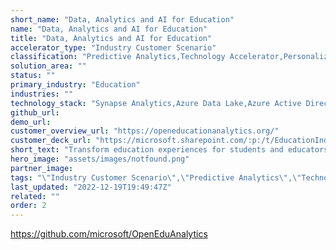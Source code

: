 ```yaml
---
short_name: "Data, Analytics and AI for Education"
name: "Data, Analytics and AI for Education"
title: "Data, Analytics and AI for Education"
accelerator_type: "Industry Customer Scenario"
classification: "Predictive Analytics,Technology Accelerator,Personalization"
solution_area: ""
status: ""
primary_industry: "Education"
industries: ""
technology_stack: "Synapse Analytics​,Azure Data Lake​,Azure Active Directory​,Purview​,OEA Framework"
github_url: 
demo_url: 
customer_overview_url: "https://openeducationanalytics.org/"
customer_deck_url: "https://microsoft.sharepoint.com/:p:/t/EducationIndustryTeam10/Eb1KC2xFowBPs5UuYxO-shQBAU2iBO_Wsotybg67iOc0pQ?e=wdycTX"
short_text: "Transform education experiences for students and educators through connecting data, analytics and AI."
hero_image: "assets/images/notfound.png"
partner_image: 
tags: "\"Industry Customer Scenario\",\"Predictive Analytics\",\"Technology Accelerator\",\"Personalization\",\"Education\",\"Synapse Analytics​\",\"Azure Data Lake​\",\"Azure Active Directory​\",\"Purview​\",\"OEA Framework\""
last_updated: "2022-12-19T19:49:47Z"
related: ""
order: 2
---
```

https://github.com/microsoft/OpenEduAnalytics